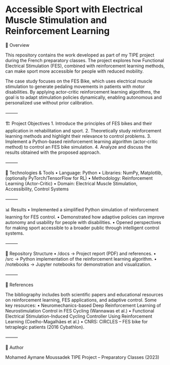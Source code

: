 # Accessible Sport with Electrical Muscle Stimulation and Reinforcement Learning

📌 Overview

This repository contains the work developed as part of my TIPE project during the French preparatory classes.
The project explores how Functional Electrical Stimulation (FES), combined with reinforcement learning methods, can make sport more accessible for people with reduced mobility.

The case study focuses on the FES Bike, which uses electrical muscle stimulation to generate pedaling movements in patients with motor disabilities. By applying actor-critic reinforcement learning algorithms, the goal is to adapt stimulation policies dynamically, enabling autonomous and personalized use without prior calibration.

⸻

🏗️ Project Objectives
	1.	Introduce the principles of FES bikes and their application in rehabilitation and sport.
	2.	Theoretically study reinforcement learning methods and highlight their relevance to control problems.
	3.	Implement a Python-based reinforcement learning algorithm (actor-critic method) to control an FES bike simulation.
	4.	Analyze and discuss the results obtained with the proposed approach.

⸻

🔧 Technologies & Tools
	•	Language: Python
	•	Libraries: NumPy, Matplotlib, (optionally PyTorch/TensorFlow for RL)
	•	Methodology: Reinforcement Learning (Actor-Critic)
	•	Domain: Electrical Muscle Stimulation, Accessibility, Control Systems

⸻

📊 Results
	•	Implemented a simplified Python simulation of reinforcement learning for FES control.
	•	Demonstrated how adaptive policies can improve autonomy and usability for people with disabilities.
	•	Opened perspectives for making sport accessible to a broader public through intelligent control systems.

⸻

📂 Repository Structure
	•	/docs → Project report (PDF) and references.
	•	/src → Python implementation of the reinforcement learning algorithm.
	•	/notebooks → Jupyter notebooks for demonstration and visualization.

⸻

📄 References

The bibliography includes both scientific papers and educational resources on reinforcement learning, FES applications, and adaptive control.
Some key resources:
	•	Neuromechanics-based Deep Reinforcement Learning of Neurostimulation Control in FES Cycling (Wannawas et al.)
	•	Functional Electrical Stimulation-Induced Cycling Controller Using Reinforcement Learning (Coelho-Magalhães et al.)
	•	CNRS: CIRCLES – FES bike for tetraplegic patients (2016 Cybathlon).

⸻

👤 Author

Mohamed Aymane Moussadek
TIPE Project – Preparatory Classes (2023)

